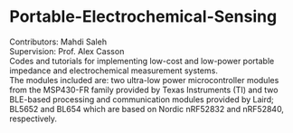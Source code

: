 # Portable-Electrochemical-Sensing
Contributors: Mahdi Saleh\
Supervision: Prof. Alex Casson\
Codes and tutorials for implementing low-cost and low-power portable impedance and electrochemical measurement systems.\
The modules included are: two ultra-low power microcontroller modules from the MSP430-FR family provided by Texas Instruments (TI) and two BLE-based processing and communication modules 
provided by Laird; BL5652 and BL654 which are based on Nordic nRF52832 and nRF52840, respectively.

